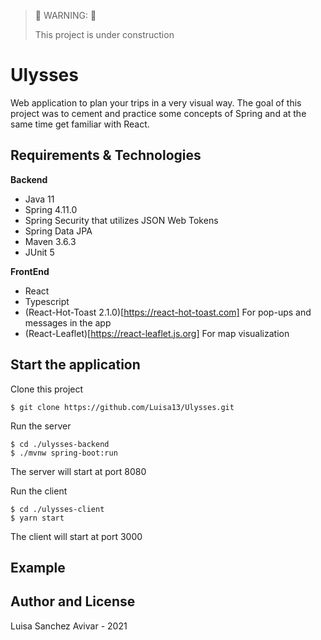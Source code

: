 > :construction: WARNING: :construction:
> 
> This project is under construction

# Ulysses
Web application to plan your trips in a very visual way. The goal of this project was to cement and practice some concepts of Spring and at the same time get familiar with React.


## Requirements & Technologies
**Backend**
* Java 11
* Spring 4.11.0
* Spring Security that utilizes JSON Web Tokens
* Spring Data JPA
* Maven 3.6.3
* JUnit 5

**FrontEnd**
* React 
* Typescript
* (React-Hot-Toast 2.1.0)[https://react-hot-toast.com] For pop-ups and messages in the app
* (React-Leaflet)[https://react-leaflet.js.org] For map visualization

## Start the application
Clone this project
```
$ git clone https://github.com/Luisa13/Ulysses.git
```
Run the server
```
$ cd ./ulysses-backend 
$ ./mvnw spring-boot:run
```
The server will start at port 8080

Run the client
```
$ cd ./ulysses-client
$ yarn start
```
The client will start at port 3000

## Example

## Author and License
Luisa Sanchez Avivar - 2021



